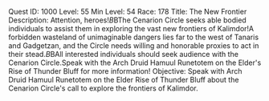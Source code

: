 Quest ID: 1000
Level: 55
Min Level: 54
Race: 178
Title: The New Frontier
Description: Attention, heroes!$B$BThe Cenarion Circle seeks able bodied individuals to assist them in exploring the vast new frontiers of Kalimdor!A forbidden wasteland of unimaginable dangers lies far to the west of Tanaris and Gadgetzan, and the Circle needs willing and honorable proxies to act in their stead.$B$BAll interested individuals should seek audience with the Cenarion Circle.Speak with the Arch Druid Hamuul Runetotem on the Elder's Rise of Thunder Bluff for more information!
Objective: Speak with Arch Druid Hamuul Runetotem on the Elder Rise of Thunder Bluff about the Cenarion Circle's call to explore the frontiers of Kalimdor.
